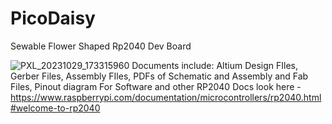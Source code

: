 # PicoDaisy
Sewable Flower Shaped Rp2040 Dev Board

![PXL_20231029_173315960](https://github.com/ayesha-sparkletronics/PicoDaisy/assets/144564184/c5c1faba-7c3d-47cd-b603-f27ee23e009b)
Documents include: Altium Design FIles, Gerber Files, Assembly FIles, PDFs of Schematic and Assembly and Fab Files, Pinout diagram
For Software and other RP2040 Docs look here - https://www.raspberrypi.com/documentation/microcontrollers/rp2040.html#welcome-to-rp2040
